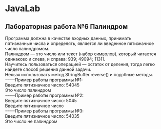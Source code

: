 # JavaLab    
Лабораторная работа №6
Палиндром  
-----
Программа должна в качестве входных данных, принимать пятизначные числа и определять, является ли введенное пятизначное число палиндромом.  
Палиндром — это число или текст (набор символов), который читается одинаково и слева, и справа: 939; 49094; 11311.   
Научитесь пользоваться операцией — остаток от деления, тогда легко найдете способ решения данной задачи.  
Нельзя использовать метод StringBuffer.reverse() и подобные методы.   
-----Пример работы программы №1:  
Введите пятизначное число:  54045  
Это число палиндром  
-----Пример работы программы №2:  
Введите пятизначное число:  5045  
Введите пятизначное число  
-----Пример работы программы №3:  
Введите пятизначное число:  54035  
Это число не палиндром  
